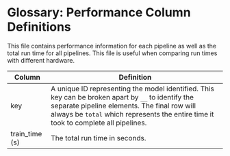 # Glossary: Performance Column Definitions

This file contains performance information for each pipeline as well as the total run time for all pipelines. This file is useful when comparing run times with different hardware.

| Column | Definition |
| --- | --- |
| key | A unique ID representing the model identified. This key can be broken apart by `__` to identify the separate pipeline elements. The final row will always be `total` which represents the entire time it took to complete all pipelines. |
| train_time (s) | The total run time in seconds. |
